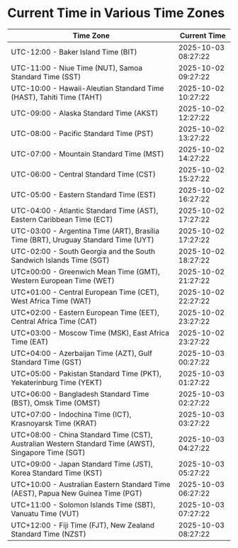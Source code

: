 # Current Time in Various Time Zones

| Time Zone | Current Time |
|-----------|--------------|
| UTC-12:00 - Baker Island Time (BIT) | 2025-10-03 08:27:22 |
| UTC-11:00 - Niue Time (NUT), Samoa Standard Time (SST) | 2025-10-02 09:27:22 |
| UTC-10:00 - Hawaii-Aleutian Standard Time (HAST), Tahiti Time (TAHT) | 2025-10-02 10:27:22 |
| UTC-09:00 - Alaska Standard Time (AKST) | 2025-10-02 12:27:22 |
| UTC-08:00 - Pacific Standard Time (PST) | 2025-10-02 13:27:22 |
| UTC-07:00 - Mountain Standard Time (MST) | 2025-10-02 14:27:22 |
| UTC-06:00 - Central Standard Time (CST) | 2025-10-02 15:27:22 |
| UTC-05:00 - Eastern Standard Time (EST) | 2025-10-02 16:27:22 |
| UTC-04:00 - Atlantic Standard Time (AST), Eastern Caribbean Time (ECT) | 2025-10-02 17:27:22 |
| UTC-03:00 - Argentina Time (ART), Brasília Time (BRT), Uruguay Standard Time (UYT) | 2025-10-02 17:27:22 |
| UTC-02:00 - South Georgia and the South Sandwich Islands Time (SGT) | 2025-10-02 18:27:22 |
| UTC±00:00 - Greenwich Mean Time (GMT), Western European Time (WET) | 2025-10-02 21:27:22 |
| UTC+01:00 - Central European Time (CET), West Africa Time (WAT) | 2025-10-02 22:27:22 |
| UTC+02:00 - Eastern European Time (EET), Central Africa Time (CAT) | 2025-10-02 23:27:22 |
| UTC+03:00 - Moscow Time (MSK), East Africa Time (EAT) | 2025-10-02 23:27:22 |
| UTC+04:00 - Azerbaijan Time (AZT), Gulf Standard Time (GST) | 2025-10-03 00:27:22 |
| UTC+05:00 - Pakistan Standard Time (PKT), Yekaterinburg Time (YEKT) | 2025-10-03 01:27:22 |
| UTC+06:00 - Bangladesh Standard Time (BST), Omsk Time (OMST) | 2025-10-03 02:27:22 |
| UTC+07:00 - Indochina Time (ICT), Krasnoyarsk Time (KRAT) | 2025-10-03 03:27:22 |
| UTC+08:00 - China Standard Time (CST), Australian Western Standard Time (AWST), Singapore Time (SGT) | 2025-10-03 04:27:22 |
| UTC+09:00 - Japan Standard Time (JST), Korea Standard Time (KST) | 2025-10-03 05:27:22 |
| UTC+10:00 - Australian Eastern Standard Time (AEST), Papua New Guinea Time (PGT) | 2025-10-03 06:27:22 |
| UTC+11:00 - Solomon Islands Time (SBT), Vanuatu Time (VUT) | 2025-10-03 07:27:22 |
| UTC+12:00 - Fiji Time (FJT), New Zealand Standard Time (NZST) | 2025-10-03 08:27:22 |

